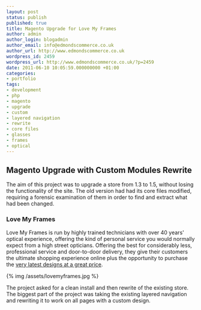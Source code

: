 ```yaml
---
layout: post
status: publish
published: true
title: Magento Upgrade for Love My Frames
author: admin
author_login: blogadmin
author_email: info@edmondscommerce.co.uk
author_url: http://www.edmondscommerce.co.uk
wordpress_id: 2459
wordpress_url: http://www.edmondscommerce.co.uk/?p=2459
date: 2011-06-10 10:05:59.000000000 +01:00
categories:
- portfolio
tags:
- development
- php
- magento
- upgrade
- custom
- layered navigation
- rewrite
- core files
- glasses
- frames
- optical
---
```

<h2>Magento Upgrade with Custom Modules Rewrite</h2>

The aim of this project was to upgrade a store from 1.3 to 1.5, without losing the functionality of the site. The old version had had its core files modified, requiring a forensic examination of them in order to find and extract what had been changed.

<h3>Love My Frames</h3>

Love My Frames is run by highly trained technicians with over 40 years' optical experience, offering the kind of personal service you would normally expect from a high street opticians. Offering the best for considerably less, professional service and door-to-door delivery, they give their customers the ultimate shopping experience online plus the opportunity to purchase the <a href=”http://www.lovemyframes.com/” >very latest designs at a great price</a>.


{% img  /assets/lovemyframes.jpg %}

The project asked for a clean install and then rewrite of the existing store. The biggest part of the project was taking the existing layered navigation and rewriting it to work on all pages with a custom design.
